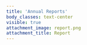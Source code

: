 ```yaml
---
title: 'Annual Reports'
body_classes: text-center
visible: true
attachment_image: report.png
attachment_title: Report
---
```


